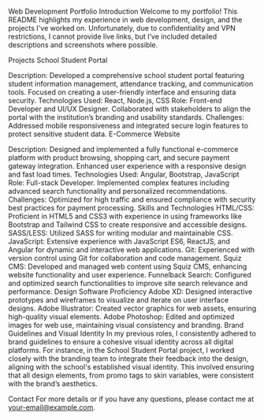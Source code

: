 Web Development Portfolio
Introduction
Welcome to my portfolio! This README highlights my experience in web development, design, and the projects I've worked on. Unfortunately, due to confidentiality and VPN restrictions, I cannot provide live links, but I’ve included detailed descriptions and screenshots where possible.

Projects
School Student Portal

Description: Developed a comprehensive school student portal featuring student information management, attendance tracking, and communication tools. Focused on creating a user-friendly interface and ensuring data security.
Technologies Used: React, Node.js, CSS
Role: Front-end Developer and UI/UX Designer. Collaborated with stakeholders to align the portal with the institution’s branding and usability standards.
Challenges: Addressed mobile responsiveness and integrated secure login features to protect sensitive student data.
E-Commerce Website

Description: Designed and implemented a fully functional e-commerce platform with product browsing, shopping cart, and secure payment gateway integration. Enhanced user experience with a responsive design and fast load times.
Technologies Used: Angular, Bootstrap, JavaScript
Role: Full-stack Developer. Implemented complex features including advanced search functionality and personalized recommendations.
Challenges: Optimized for high traffic and ensured compliance with security best practices for payment processing.
Skills and Technologies
HTML/CSS: Proficient in HTML5 and CSS3 with experience in using frameworks like Bootstrap and Tailwind CSS to create responsive and accessible designs.
SASS/LESS: Utilized SASS for writing modular and maintainable CSS.
JavaScript: Extensive experience with JavaScript ES6, ReactJS, and Angular for dynamic and interactive web applications.
Git: Experienced with version control using Git for collaboration and code management.
Squiz CMS: Developed and managed web content using Squiz CMS, enhancing website functionality and user experience.
Funnelback Search: Configured and optimized search functionalities to improve site search relevance and performance.
Design Software Proficiency
Adobe XD: Designed interactive prototypes and wireframes to visualize and iterate on user interface designs.
Adobe Illustrator: Created vector graphics for web assets, ensuring high-quality visual elements.
Adobe Photoshop: Edited and optimized images for web use, maintaining visual consistency and branding.
Brand Guidelines and Visual Identity
In my previous roles, I consistently adhered to brand guidelines to ensure a cohesive visual identity across all digital platforms. For instance, in the School Student Portal project, I worked closely with the branding team to integrate their feedback into the design, aligning with the school's established visual identity. This involved ensuring that all design elements, from promo tags to skin variables, were consistent with the brand’s aesthetics.

Contact
For more details or if you have any questions, please contact me at your-email@example.com.

